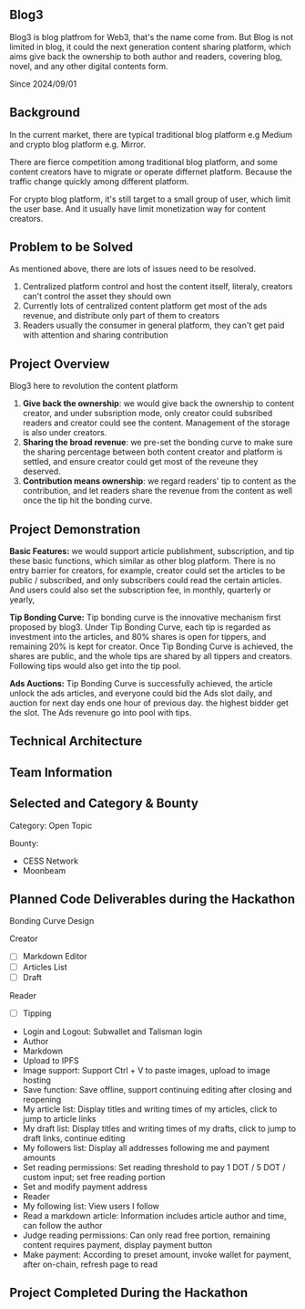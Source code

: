 
## Blog3
Blog3 is blog platfrom for Web3, that's the name come from. But Blog is not limited in blog, it could the next generation content sharing platform, which aims give back the ownership to both author and readers, covering blog, novel, and any other digital contents form. 

Since 2024/09/01

## Background

In the current market, there are typical traditional blog platform e.g Medium and crypto blog platform e.g. Mirror. 

There are fierce competition among traditional blog platform, and some content creators have to migrate or operate differnet platform. Because the traffic change quickly among different platform.

For crypto blog platform, it's still target to a small group of user, which limit the user base. And it usually have limit monetization way for content creators.

## Problem to be Solved

As mentioned above, there are lots of issues need to be resolved. 

1. Centralized platform control and host the content itself, literaly, creators can't control the asset they should own
2. Currently lots of centralized content platform get most of the ads revenue, and distribute only part of them to creators
3. Readers usually the consumer in general platform, they can't get paid with attention and sharing contribution



## Project Overview

Blog3 here to revolution the content platform

1. **Give back the ownership**: we would give back the ownership to content creator, and under subsription mode, only creator could subsribed readers and creator could see the content. Management of the storage is also under creators.
2. **Sharing the broad revenue**: we pre-set the bonding curve to make sure the sharing percentage between both content creator and platform is settled, and ensure creator could get most of the reveune they deserved. 
3. **Contribution means ownership**: we regard readers' tip to content as the contribution, and let readers share the revenue from the content as well once the tip hit the bonding curve. 


## Project Demonstration

**Basic Features:** we would support article publishment, subscription, and tip these basic functions, which similar as other blog platform. There is no entry barrier for creators, for example, creator could set the articles to be public / subscribed, and only subscribers could read the certain articles. And users could also set the subscription fee, in monthly, quarterly or yearly, 


**Tip Bonding Curve:** Tip bonding curve is the innovative mechanism first proposed by blog3. Under Tip Bonding Curve, each tip is regarded as investment into the articles, and 80% shares is open for tippers, and remaining 20% is kept for creator. Once Tip Bonding Curve is achieved, the shares are public, and the whole tips are shared by all tippers and creators. Following tips would also get into the tip pool. 


**Ads Auctions:** Tip Bonding Curve is successfully achieved, the article unlock the ads articles, and everyone could bid the Ads slot daily, and auction for next day ends one hour of previous day. the highest bidder get the slot. The Ads revenure go into pool with tips. 



## Technical Architecture


## Team Information


## Selected and Category & Bounty

Category: Open Topic

Bounty: 
- CESS Network
- Moonbeam


## Planned Code Deliverables during the Hackathon

Bonding Curve Design

Creator
- [ ] Markdown Editor
- [ ] Articles List
- [ ] Draft

Reader 
- [ ] Tipping

- Login and Logout: Subwallet and Talisman login
- Author
-   Markdown 
-   Upload to IPFS
-   Image support: Support Ctrl + V to paste images, upload to image hosting
-   Save function: Save offline, support continuing editing after closing and reopening
-   My article list: Display titles and writing times of my articles, click to jump to article links
-   My draft list: Display titles and writing times of my drafts, click to jump to draft links, continue editing
-   My followers list: Display all addresses following me and payment amounts
-   Set reading permissions: Set reading threshold to pay 1 DOT / 5 DOT / custom input; set free reading portion
-   Set and modify payment address
- Reader
-   My following list: View users I follow
-   Read a markdown article: Information includes article author and time, can follow the author
-   Judge reading permissions: Can only read free portion, remaining content requires payment, display payment button
-   Make payment: According to preset amount, invoke wallet for payment, after on-chain, refresh page to read


## Project Completed During the Hackathon
